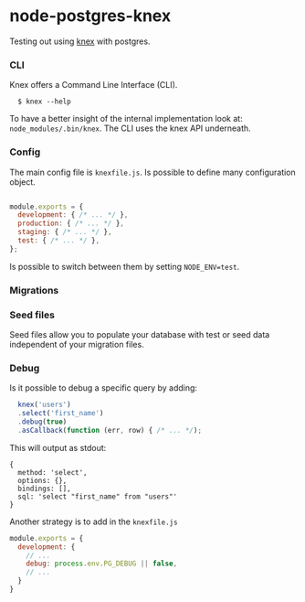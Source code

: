 # node-postgres-knex

Testing out using [knex](http://knexjs.org/) with postgres.

### CLI

Knex offers a Command Line Interface (CLI).

```
  $ knex --help
```

To have a better insight of the internal implementation look at: `node_modules/.bin/knex`. The CLI uses the knex API underneath.

### Config

The main config file is `knexfile.js`. Is possible to define many configuration object.

```js

module.exports = {
  development: { /* ... */ },
  production: { /* ... */ },
  staging: { /* ... */ },
  test: { /* ... */ },
};
```

Is possible to switch between them by setting `NODE_ENV=test`.


### Migrations


### Seed files

Seed files allow you to populate your database with test or seed data independent of your migration files.

### Debug

Is it possible to debug a specific query by adding:

```js
  knex('users')
  .select('first_name')
  .debug(true)
  .asCallback(function (err, row) { /* ... */);
```

This will output as stdout:

```
{ 
  method: 'select',
  options: {},
  bindings: [],
  sql: 'select "first_name" from "users"'
}
```

Another strategy is to add in the `knexfile.js`

```js
module.exports = {
  development: {
    // ...
    debug: process.env.PG_DEBUG || false,
    // ...
  }
}
```